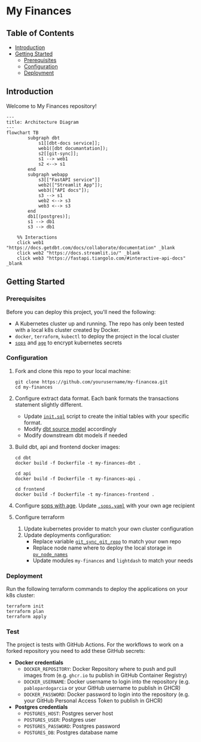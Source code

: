 # My Finances

## Table of Contents
- [Introduction](#introduction)
- [Getting Started](#getting-started)
  - [Prerequisites](#prerequisites)
  - [Configuration](#configuration)
  - [Deployment](#deployment)

## Introduction

Welcome to My Finances repository!

```mermaid
---
title: Architecture Diagram
---
flowchart TB
        subgraph dbt
            s1[[dbt-docs service]];
            web1([dbt documantation]);
            s2[[git-sync]];
            s1 --> web1
            s2 <--> s1
        end
        subgraph webapp
            s3[["FastAPI service"]]
            web2(["Streamlit App"]);
            web3(["API docs"]);
            s3 --> s1
            web2 <--> s3
            web3 <--> s3
        end
        db1[(postgres)];
        s1 --> db1
        s3 --> db1

    %% Interactions
    click web1 "https://docs.getdbt.com/docs/collaborate/documentation" _blank
    click web2 "https://docs.streamlit.io/" _blank
    click web3 "https://fastapi.tiangolo.com/#interactive-api-docs" _blank

```

## Getting Started

### Prerequisites

Before you can deploy this project, you'll need the following:

- A Kubernetes cluster up and running. The repo has only been tested with a local k8s cluster created by Docker.
- `docker`, `terraform`, `kubectl` to deploy the project in the local cluster
- [`sops`](https://github.com/getsops/sops) and [`age`](https://github.com/FiloSottile/age) to encrypt kubernetes secrets

### Configuration

1. Fork and clone this repo to your local machine:

    ```shell
   git clone https://github.com/yourusername/my-financea.git
   cd my-finances
   ```

2. Configure extract data format. Each bank formats the transactions statement slightly different.
   - Update [`init.sql`](db/init.sql) script to create the initial tables with your specific format.
   - Modify [dbt source model](dbt/my_finances/models/staging/src_ing.yml) accordingly
   - Modify downstream dbt models if needed

3. Build dbt, api and frontend docker images:

   ```shell
   cd dbt
   docker build -f Dockerfile -t my-finances-dbt .
   ```
   
    ```shell
   cd api
   docker build -f Dockerfile -t my-finances-api .
   ```
   
    ```shell
   cd frontend
   docker build -f Dockerfile -t my-finances-frontend .
   ```

4. Configure [sops with age](https://github.com/getsops/sops#encrypting-using-age). 
   Update [`.sops.yaml`](terraform/.sops.yaml) with your own age recipient
    
5. Configure terraform
   1. Update kubernetes provider to match your own cluster configuration
   2. Update deployments configuration:
      - Replace variable [`git_sync_git_repo`](terraform/main.tf) to match your own repo
      - Replace node name where to deploy the local storage in [`pv_node_names`](terraform/modules/my_finances/main.tf)
      - Update modules `my-finances` and `lightdash` to match your needs

### Deployment

Run the following terraform commands to deploy the applications on your k8s cluster:

```shell
terraform init
terraform plan
terraform apply
```

### Test

The project is tests with GitHub Actions. For the workflows to work on a forked repository
you need to add these GitHub secrets: 

- **Docker credentials**
  - `DOCKER_REPOSITORY`: Docker Repository where to push and pull images from (e.g. `ghcr.io` tu publish in GitHub Container Registry)
  - `DOCKER_USERNAME`: Docker username to login into the repository (e.g. `pablopardogarcia` or your GitHub username to publish in GHCR)
  - `DOCKER_PASSWORD`: Docker password to login into the repository (e.g. your GitHub Personal Access Token to publish in GHCR)
- **Postgres credentials**
  - `POSTGRES_HOST`: Postgres server host
  - `POSTGRES_USER`: Postgres user
  - `POSTGRES_PASSWORD`: Postgres password
  - `POSTGRES_DB`: Postgres database name
